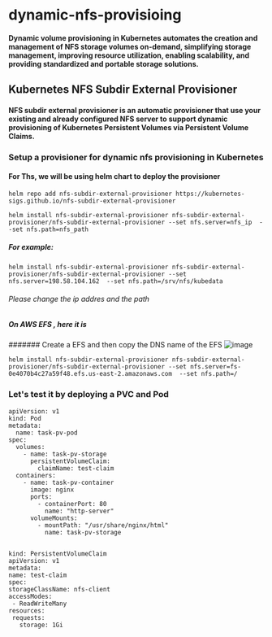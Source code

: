 # dynamic-nfs-provisioing
#### Dynamic volume provisioning in Kubernetes automates the creation and management of NFS storage volumes on-demand, simplifying storage management, improving resource utilization, enabling scalability, and providing standardized and portable storage solutions.
## Kubernetes NFS Subdir External Provisioner
#### NFS subdir external provisioner is an automatic provisioner that use your existing and already configured NFS server to support dynamic provisioning of Kubernetes Persistent Volumes via Persistent Volume Claims.

### Setup a provisioner for dynamic nfs provisioning in Kubernetes
#### For Ths, we will be using helm chart to deploy the provisioner
```
helm repo add nfs-subdir-external-provisioner https://kubernetes-sigs.github.io/nfs-subdir-external-provisioner 
```
```
helm install nfs-subdir-external-provisioner nfs-subdir-external-provisioner/nfs-subdir-external-provisioner --set nfs.server=nfs_ip  --set nfs.path=nfs_path
```
##### For example:
```
helm install nfs-subdir-external-provisioner nfs-subdir-external-provisioner/nfs-subdir-external-provisioner --set nfs.server=198.58.104.162  --set nfs.path=/srv/nfs/kubedata
```
###### Please change the ip addres and the path
##### On AWS EFS , here it is
####### Create a EFS and then copy the DNS name of the EFS
![image](https://github.com/thedevopsguru1/dynamic-nfs-provisioing/assets/126810742/c2136ea6-eb7e-4f4c-bf39-3eed8f5ff764)

```
helm install nfs-subdir-external-provisioner nfs-subdir-external-provisioner/nfs-subdir-external-provisioner --set nfs.server=fs-0e4070b4c27a59f48.efs.us-east-2.amazonaws.com  --set nfs.path=/
```
### Let's test it by deploying a PVC and Pod 
```
apiVersion: v1
kind: Pod
metadata:
  name: task-pv-pod
spec:
  volumes:
    - name: task-pv-storage
      persistentVolumeClaim:
        claimName: test-claim
  containers:
    - name: task-pv-container
      image: nginx
      ports:
        - containerPort: 80
          name: "http-server"
      volumeMounts:
        - mountPath: "/usr/share/nginx/html"
          name: task-pv-storage  
          
   ```
   ```
   kind: PersistentVolumeClaim
apiVersion: v1
metadata:
  name: test-claim
spec:
  storageClassName: nfs-client
  accessModes:
    - ReadWriteMany
  resources:
    requests:
      storage: 1Gi
   
   ```
